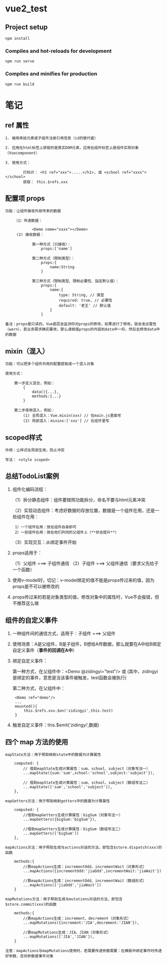 # vue2_test

## Project setup

```
npm install
```

### Compiles and hot-reloads for development

```
npm run serve
```

### Compiles and minifies for production

```
npm run build
```

# 笔记

## ref 属性

    1. 被用来给元素或子组件注册引用信息（id的替代者）

    2. 应用在html标签上获取的是真实DOM元素，应用在组件标签上是组件实例对象（Vuecomponent）

    3. 使用方式：

            打标识： <h1 ref="xxx">.....</h1>, 或 <school ref="xxxx"></school>
            获取： this.$refs.xxx

## 配置项 props

    功能：让组件接收外部传来的数据

        （1）传递数据：

                <Demo name="xxxx"></Demo>
         (2) 接收数据：

                第一种方式（只接收）：
                    props:['name']

                第二种方式（限制类型）：
                    props:{
                        name:String
                    }

                第三种方式（限制类型、限制必要性、指定默认值）：
                    props:{
                        name:{
                            type: String, // 类型
                            required: true, // 必要性
                            default: '老王' // 默认值
                        }
                    }

    备注：props是只读的，Vue底层会监测你对props的修改，如果进行了修改，就会发出警告（warn），若业务需求确实要改，那么请赋值props的内容到data中一份，然后去修改data中的数据



## mixin（混入）

    功能：可以把多个组件共用的配置提取成一个混入对象

    使用方式：

        第一步定义混合，例如：
            {
                data(){...},
                methods:{...}
            }

        第二步使用混入，例如：
            (1) 全局混入：Vue.mixin(xxx) // 在main.js里面写
            (2) 局部混入：mixins:['xxx'] // 在组件里写



## scoped样式

    作用：让样式在局部生效，防止冲突

    写法： <style scoped>



## 总结TodoList案例

1. 组件化编码流程：

    （1）拆分静态组件：组件要按照功能拆分，命名不要与html元素冲突

    （2）实现动态组件：考虑好数据的存放位置，数据是一个组件在用，还是一些组件在用：

        1）一个组件在用：放在组件自身即可
        2）一些组件在用：放在他们共同的父组件上（**状态提升**）
    （3）实现交互：从绑定事件开始

2. props适用于：

    （1）父组件 ===> 子组件通信
    （2）子组件 ===> 父组件通信（要求父先给子一个函数）

3. 使用v-model时，切记：v-model绑定的值不能是props传过来的值，因为props是不可以被修改的

4. props传过来的若是对象类型的值，修改对象中的属性时，Vue不会报错，但不推荐这么做



## 组件的自定义事件

1. 一种组件间的通信方式，适用于：子组件 ===> 父组件

2. 使用场景：A是父组件，B是子组件，B想给A传数据，那么就要在A中给B绑定自定义事件（**事件的回调在A中**）

3. 绑定自定义事件：

    第一种方式，在父组件中：<Demo @zidingyi="test"/> 或 <Demo v-on:zidingyi="test"/>(其中，zidingyi是绑定的事件，意思是当该事件被触发，test函数会被执行)

    第二种方式，在父组件中：

        <Demo ref="demo"/>
        ...
        mounted(){
            this.$refs.xxx.$on('zidingyi',this.test)
        }

4. 触发自定义事件：this.$emit('zidingyi',数据)



## 四个 map 方法的使用

    mapState方法：用于帮助映射state中的数据为计算属性

        computed: {
            // 借助mapState生成计算属性：sum、school、subject（对象写法一）
            ...mapState({sum:'sum',school:'school',subject:'subject'}),

            // 借助mapState生成计算属性：sum、school、subject（数组写法二）
            ...mapState(['sum','school','subject']),
        },

    mapGetters方法：用于帮助映射getters中的数据为计算属性  

        computed: {
            //借助mapGetters生成计算属性：bigSum（对象写法一）
            ...mapGetters({bigSum:'bigSum'}),

            //借助mapGetters生成计算属性：bigSum（数组写法二）
            ...mapGetters(['bigSum'])
        },

    mapActions方法：用于帮助生成与actions对话的方法，即包含$store.dispatch(xxx)的函数  

        methods:{
            //靠mapActions生成：incrementOdd、incrementWait（对象形式）
            ...mapActions({incrementOdd:'jiaOdd',incrementWait:'jiaWait'})

            //靠mapActions生成：incrementOdd、incrementWait（数组形式）
            ...mapActions(['jiaOdd','jiaWait'])
        }

    mapMutations方法：用于帮助生成与mutations对话的方法，即包含$store.commit(xxx)的函数  

        methods:{
            //靠mapActions生成：increment、decrement（对象形式）
            ...mapMutations({increment:'JIA',decrement:'JIAN'}),
            
            //靠mapMutations生成：JIA、JIAN（对象形式）
            ...mapMutations(['JIA','JIAN']),
        }
        
    注意：mapActions与mapMutations使用时，若需要传递参数需要：在模板中绑定事件时传递好参数，否则参数是事件对象